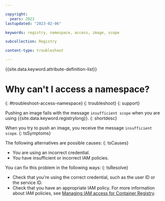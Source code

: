 ```yaml
---

copyright:
  years: 2023
lastupdated: "2023-02-06"

keywords: registry, namespace, access, image, scope

subcollection: Registry

content-type: troubleshoot

---
```


{{site.data.keyword.attribute-definition-list}}

# Why can't I access a namespace?
{: #troubleshoot-access-namespace}
{: troubleshoot}
{: support}

Pushing an image fails with the message `insufficient scope` when you are using {{site.data.keyword.registrylong}}.
{: shortdesc}

When you try to push an image, you receive the message `insufficient scope`.
{: tsSymptoms}

The following alternatives are possible causes:
{: tsCauses}

- You are using an incorrect credential.
- You have insufficient or incorrect IAM policies.

You can fix this problem in the following ways:
{: tsResolve}

- Check that you're using the correct credential, such as the user ID or the service ID.
- Check that you have an appropriate IAM policy. For more information about IAM policies, see [Managing IAM access for Container Registry](/docs/Registry?topic=Registry-iam&interface=ui).
